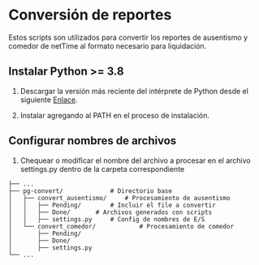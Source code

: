 # Conversión de reportes
Estos scripts son utilizados para convertir los reportes de ausentismo y comedor de netTime al formato necesario para liquidación.

## Instalar Python >= 3.8 ##
1. Descargar la versión más reciente del intérprete de Python desde el siguiente [Enlace](https://www.python.org/ftp/python/3.8.2/python-3.8.2.exe "Python Downloads").

2. Instalar agregando al PATH en el proceso de instalación.


## Configurar nombres de archivos ##
1. Chequear o modificar el nombre del archivo a procesar en el archivo settings.py dentro de la carpeta correspondiente

```
├── ...
├── pg-convert/				# Directorio base
│   ├── convert_ausentismo/		# Procesamiento de ausentismo
│	│	├── Pending/		# Incluir el file a convertir
│	│	├── Done/		# Archivos generados con scripts
│	│	├── settings.py 	# Config de nombres de E/S
│   └── convert_comedor/    		# Procesamiento de comedor
│		├── Pending/
│		├── Done/
│		├── settings.py
└── ...
```

